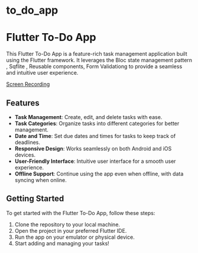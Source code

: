 # to_do_app

# Flutter To-Do App

This Flutter To-Do App is a feature-rich task management application built using the Flutter framework. It leverages the Bloc state management pattern , Sqflite , Reusable components, Form Validationg
 to provide a seamless and intuitive user experience.

[Screen Recording](https://photos.app.goo.gl/F6oCRUkfCrwGisso7)

## Features

- **Task Management**: Create, edit, and delete tasks with ease.
- **Task Categories**: Organize tasks into different categories for better management.
- **Date and Time**: Set due dates and times for tasks to keep track of deadlines.
- **Responsive Design**: Works seamlessly on both Android and iOS devices.
- **User-Friendly Interface**: Intuitive user interface for a smooth user experience.
- **Offline Support**: Continue using the app even when offline, with data syncing when online.



## Getting Started

To get started with the Flutter To-Do App, follow these steps:

1. Clone the repository to your local machine.
2. Open the project in your preferred Flutter IDE.
3. Run the app on your emulator or physical device.
4. Start adding and managing your tasks!

